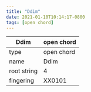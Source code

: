 ```yaml
---
title: "Ddim"
date: 2021-01-10T10:14:17-0800
tags: [open chord]
---
```


|Ddim|open chord|
|---|---|
|type|open chord|
|name|Ddim|
|root string|4|
|fingering|XX0101|
